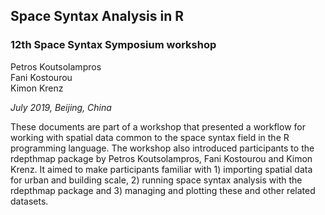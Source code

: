 ## Space Syntax Analysis in R
### 12th Space Syntax Symposium workshop

Petros Koutsolampros  
Fani Kostourou  
Kimon Krenz

*July 2019, Beijing, China*

These documents are part of a workshop that presented a workflow for working with spatial data common to the space syntax field in the R programming language.
The workshop also introduced participants to the rdepthmap package by Petros Koutsolampros, Fani Kostourou and Kimon Krenz.
It aimed to make participants familiar with 1) importing spatial data for urban and building scale, 2) running space syntax analysis with the rdepthmap package and 3) managing and plotting these and other related datasets.
